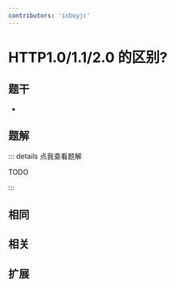 ```yaml
---
contributors: 'isboyjc'
---
```


# HTTP1.0/1.1/2.0 的区别?


## 题干

- 



## 题解

::: details 点我查看题解

  TODO

:::



## 相同


## 相关


## 扩展

